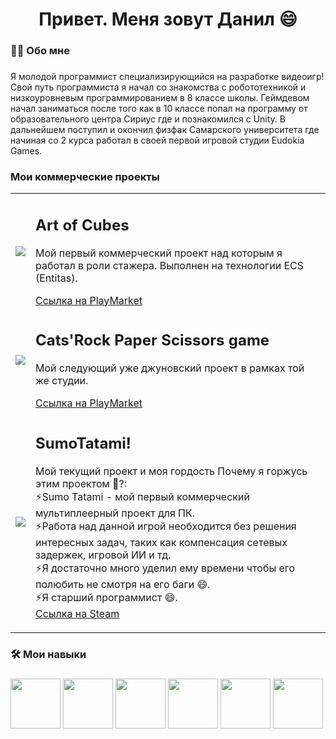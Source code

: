 <h1 align = "center">Привет. Меня зовут Данил 😄 </h1>

<h3 align="left">👩‍💻  Обо мне</h3>

###

<p align="left"> Я молодой программист специализирующийся на разработке видеоигр! Свой путь программиста я начал со знакомства с робототехникой и низкоуровневым программированием в 8 классе школы. 
  Геймдевом начал заниматься после того как в 10 классе попал на программу от образовательного центра Сириус где и познакомился с Unity. В дальнейшем поступил и окончил физфак Самарского университета где начиная со 2 курса работал
  в своей первой игровой студии Eudokia Games.

<h3 align="left">Мои коммерческие проекты</h3>


<table>
    <tr>
        <td>
          <img src="https://play-lh.googleusercontent.com/sWJLzad5X090JMdFSd_Jczd2zNLd5mGLxStRy0Qp_NmnZJwS94EtrVAUneGlpam8sfs=w240-h480-rw" style="max-width: 400px; max-height: 400px;">
        </td>
        <td>
            <h2>Art of Cubes</h2>
            <p>Мой первый коммерческий проект над которым я работал в роли стажера. Выполнен на технологии ECS (Entitas).</p>
          <a href="https://play.google.com/store/apps/details?id=com.EudokiaGames.ArtOfCub&hl=en">Ссылка на PlayMarket</a>
        </td>
    </tr>
    <tr>
        <td>
          <img src="https://play-lh.googleusercontent.com/C1OqXd3Q_8T0quMzF-W9II3T0rfLoSoFPDfWExWIuLqaH674f5_PA_-PT2ZcAOm9GsI=w240-h480-rw" style="max-width: 400px; max-height: 400px;">
        </td>
        <td>
            <h2>Cats'Rock Paper Scissors game</h2>
            <p>Мой следующий уже джуновский проект в рамках той же студии.</p>
          <a href="https://play.google.com/store/apps/details?id=com.EudokiaGames.KungFurClubNew&hl=en">Ссылка на PlayMarket</a>
        </td>
    </tr>

  <tr>
        <td>
          <img src=https://shared.akamai.steamstatic.com/store_item_assets/steam/apps/1707170/header.jpg?t=1724647107" style="max-width: 400px; max-height: 400px;">
        </td>
        <td>
            <h2>SumoTatami!</h2>
            <p>Мой текущий проект и моя гордость Почему я горжусь этим проектом 🤔?:
<br> ⚡Sumo Tatami - мой первый коммерческий мультиплеерный проект для ПК.
<br> ⚡Работа над данной игрой необходится без решения интересных задач, таких как компенсация сетевых задержек, игровой ИИ и тд.
<br> ⚡Я достаточно много уделил ему времени чтобы его полюбить не смотря на его баги 😄.
<br> ⚡Я старший программист 😄.
<br> <a href="https://store.steampowered.com/app/1707170/Sumo_Tatami/">Ссылка на Steam</a>
        </td>
    </tr>
</table>


<h3 align="left">🛠 Мои навыки</h3>

###

<div align="left">
  <img src="https://skillicons.dev/icons?i=py" height="80" />
  <img src="https://skillicons.dev/icons?i=unity" height="80"/>
  <img src="https://skillicons.dev/icons?i=cs" height="80"/>
  <img src="https://skillicons.dev/icons?i=dotnet" height="80"/>
  <img src="https://skillicons.dev/icons?i=blender" height="80"/>
  <img src="https://skillicons.dev/icons?i=gitlab" height="80"/>
</div>



  <!--
  
  <br><br>- 🔭 Участвовал в бассейне Школы 21 от Сбера.<br>- 📚 Завершил курсы по веб-разработке Яндекс Практикум!<br>- ⚡ Являюсь старшим студентом на курсе Веб-разработки Яндекс Практикум.</p>
-->
<!--
**KobzarevFizDev/KobzarevFizDev** is a ✨ _special_ ✨ repository because its `README.md` (this file) appears on your GitHub profile.

Here are some ideas to get you started:

- 🔭 I’m currently working on ...
- 🌱 I’m currently learning ...
- 👯 I’m looking to collaborate on ...
- 🤔 I’m looking for help with ...
- 💬 Ask me about ...
- 📫 How to reach me: ...
- 😄 Pronouns: ...
- ⚡ Fun fact: ...
-->

